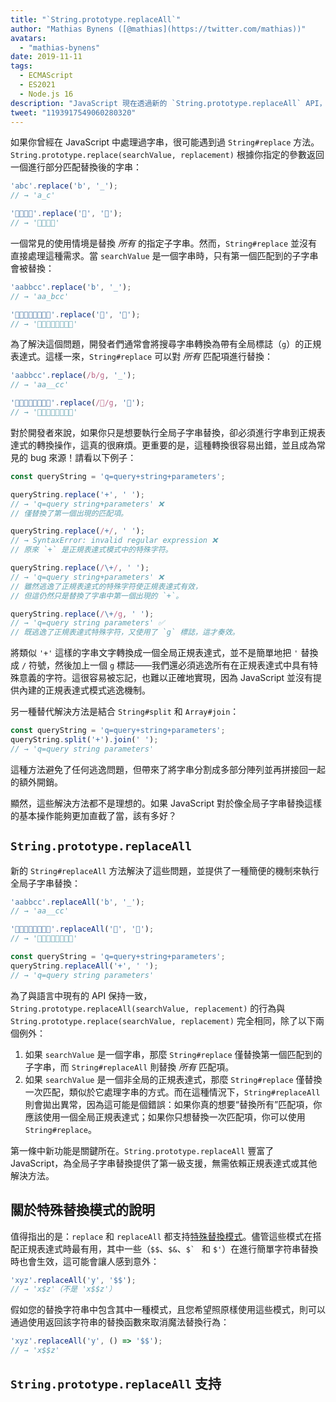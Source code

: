 ```yaml
---
title: "`String.prototype.replaceAll`"
author: "Mathias Bynens ([@mathias](https://twitter.com/mathias))"
avatars:
  - "mathias-bynens"
date: 2019-11-11
tags:
  - ECMAScript
  - ES2021
  - Node.js 16
description: "JavaScript 現在透過新的 `String.prototype.replaceAll` API，正式支援全局子字串替換。"
tweet: "1193917549060280320"
---
```

如果你曾經在 JavaScript 中處理過字串，很可能遇到過 `String#replace` 方法。`String.prototype.replace(searchValue, replacement)` 根據你指定的參數返回一個進行部分匹配替換後的字串：

<!--truncate-->
```js
'abc'.replace('b', '_');
// → 'a_c'

'🍏🍋🍊🍓'.replace('🍏', '🥭');
// → '🥭🍋🍊🍓'
```

一個常見的使用情境是替換 _所有_ 的指定子字串。然而，`String#replace` 並沒有直接處理這種需求。當 `searchValue` 是一個字串時，只有第一個匹配到的子字串會被替換：

```js
'aabbcc'.replace('b', '_');
// → 'aa_bcc'

'🍏🍏🍋🍋🍊🍊🍓🍓'.replace('🍏', '🥭');
// → '🥭🍏🍋🍋🍊🍊🍓🍓'
```

為了解決這個問題，開發者們通常會將搜尋字串轉換為帶有全局標誌（`g`）的正規表達式。這樣一來，`String#replace` 可以對 _所有_ 匹配項進行替換：

```js
'aabbcc'.replace(/b/g, '_');
// → 'aa__cc'

'🍏🍏🍋🍋🍊🍊🍓🍓'.replace(/🍏/g, '🥭');
// → '🥭🥭🍋🍋🍊🍊🍓🍓'
```

對於開發者來說，如果你只是想要執行全局子字串替換，卻必須進行字串到正規表達式的轉換操作，這真的很麻煩。更重要的是，這種轉換很容易出錯，並且成為常見的 bug 來源！請看以下例子：

```js
const queryString = 'q=query+string+parameters';

queryString.replace('+', ' ');
// → 'q=query string+parameters' ❌
// 僅替換了第一個出現的匹配項。

queryString.replace(/+/, ' ');
// → SyntaxError: invalid regular expression ❌
// 原來 `+` 是正規表達式模式中的特殊字符。

queryString.replace(/\+/, ' ');
// → 'q=query string+parameters' ❌
// 雖然逃逸了正規表達式的特殊字符使正規表達式有效，
// 但這仍然只是替換了字串中第一個出現的 `+`。

queryString.replace(/\+/g, ' ');
// → 'q=query string parameters' ✅
// 既逃逸了正規表達式特殊字符，又使用了 `g` 標誌，這才奏效。
```

將類似 `'+'` 這樣的字串文字轉換成一個全局正規表達式，並不是簡單地把 `'` 替換成 `/` 符號，然後加上一個 `g` 標誌——我們還必須逃逸所有在正規表達式中具有特殊意義的字符。這很容易被忘記，也難以正確地實現，因為 JavaScript 並沒有提供內建的正規表達式模式逃逸機制。

另一種替代解決方法是結合 `String#split` 和 `Array#join`：

```js
const queryString = 'q=query+string+parameters';
queryString.split('+').join(' ');
// → 'q=query string parameters'
```

這種方法避免了任何逃逸問題，但帶來了將字串分割成多部分陣列並再拼接回一起的額外開銷。

顯然，這些解決方法都不是理想的。如果 JavaScript 對於像全局子字串替換這樣的基本操作能夠更加直截了當，該有多好？

## `String.prototype.replaceAll`

新的 `String#replaceAll` 方法解決了這些問題，並提供了一種簡便的機制來執行全局子字串替換：

```js
'aabbcc'.replaceAll('b', '_');
// → 'aa__cc'

'🍏🍏🍋🍋🍊🍊🍓🍓'.replaceAll('🍏', '🥭');
// → '🥭🥭🍋🍋🍊🍊🍓🍓'

const queryString = 'q=query+string+parameters';
queryString.replaceAll('+', ' ');
// → 'q=query string parameters'
```

為了與語言中現有的 API 保持一致，`String.prototype.replaceAll(searchValue, replacement)` 的行為與 `String.prototype.replace(searchValue, replacement)` 完全相同，除了以下兩個例外：

1. 如果 `searchValue` 是一個字串，那麼 `String#replace` 僅替換第一個匹配到的子字串，而 `String#replaceAll` 則替換 _所有_ 匹配項。
1. 如果 `searchValue` 是一個非全局的正規表達式，那麼 `String#replace` 僅替換一次匹配，類似於它處理字串的方式。而在這種情況下，`String#replaceAll` 則會拋出異常，因為這可能是個錯誤：如果你真的想要“替換所有”匹配項，你應該使用一個全局正規表達式；如果你只想替換一次匹配項，你可以使用 `String#replace`。

第一條中新功能是關鍵所在。`String.prototype.replaceAll` 豐富了 JavaScript，為全局子字串替換提供了第一級支援，無需依賴正規表達式或其他解決方法。

## 關於特殊替換模式的說明

值得指出的是：`replace` 和 `replaceAll` 都支持[特殊替換模式](https://developer.mozilla.org/en-US/docs/Web/JavaScript/Reference/Global_Objects/String/replace#specifying_a_string_as_the_replacement)。儘管這些模式在搭配正規表達式時最有用，其中一些（`$$`、`$&`、``$` `` 和 `$'`）在進行簡單字符串替換時也會生效，這可能會讓人感到意外：

```js
'xyz'.replaceAll('y', '$$');
// → 'x$z'（不是 'x$$z'）
```

假如您的替換字符串中包含其中一種模式，且您希望照原樣使用這些模式，則可以通過使用返回該字符串的替換函數來取消魔法替換行為：

```js
'xyz'.replaceAll('y', () => '$$');
// → 'x$$z'
```

## `String.prototype.replaceAll` 支持

<feature-support chrome="85 https://bugs.chromium.org/p/v8/issues/detail?id=9801"
                 firefox="77 https://bugzilla.mozilla.org/show_bug.cgi?id=1608168#c8"
                 safari="13.1 https://webkit.org/blog/10247/new-webkit-features-in-safari-13-1/"
                 nodejs="16"
                 babel="yes https://github.com/zloirock/core-js#ecmascript-string-and-regexp"></feature-support>
